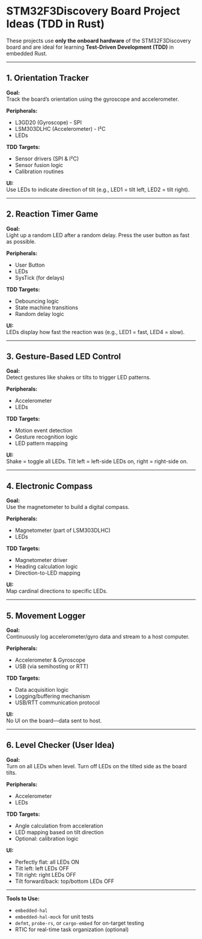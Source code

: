 # STM32F3Discovery Board Project Ideas (TDD in Rust)

These projects use **only the onboard hardware** of the STM32F3Discovery board and are ideal for learning **Test-Driven Development (TDD)** in embedded Rust.

---

## 1. Orientation Tracker

**Goal:**  
Track the board’s orientation using the gyroscope and accelerometer.

**Peripherals:**

- L3GD20 (Gyroscope) - SPI
- LSM303DLHC (Accelerometer) - I²C
- LEDs

**TDD Targets:**

- Sensor drivers (SPI & I²C)
- Sensor fusion logic
- Calibration routines

**UI:**  
Use LEDs to indicate direction of tilt (e.g., LED1 = tilt left, LED2 = tilt right).

---

## 2. Reaction Timer Game

**Goal:**  
Light up a random LED after a random delay. Press the user button as fast as possible.

**Peripherals:**

- User Button
- LEDs
- SysTick (for delays)

**TDD Targets:**

- Debouncing logic
- State machine transitions
- Random delay logic

**UI:**  
LEDs display how fast the reaction was (e.g., LED1 = fast, LED4 = slow).

---

## 3. Gesture-Based LED Control

**Goal:**  
Detect gestures like shakes or tilts to trigger LED patterns.

**Peripherals:**

- Accelerometer
- LEDs

**TDD Targets:**

- Motion event detection
- Gesture recognition logic
- LED pattern mapping

**UI:**  
Shake = toggle all LEDs. Tilt left = left-side LEDs on, right = right-side on.

---

## 4. Electronic Compass

**Goal:**  
Use the magnetometer to build a digital compass.

**Peripherals:**

- Magnetometer (part of LSM303DLHC)
- LEDs

**TDD Targets:**

- Magnetometer driver
- Heading calculation logic
- Direction-to-LED mapping

**UI:**  
Map cardinal directions to specific LEDs.

---

## 5. Movement Logger

**Goal:**  
Continuously log accelerometer/gyro data and stream to a host computer.

**Peripherals:**

- Accelerometer & Gyroscope
- USB (via semihosting or RTT)

**TDD Targets:**

- Data acquisition logic
- Logging/buffering mechanism
- USB/RTT communication protocol

**UI:**  
No UI on the board—data sent to host.

---

## 6. Level Checker (User Idea)

**Goal:**  
Turn on all LEDs when level. Turn off LEDs on the tilted side as the board tilts.

**Peripherals:**

- Accelerometer
- LEDs

**TDD Targets:**

- Angle calculation from acceleration
- LED mapping based on tilt direction
- Optional: calibration logic

**UI:**

- Perfectly flat: all LEDs ON
- Tilt left: left LEDs OFF
- Tilt right: right LEDs OFF
- Tilt forward/back: top/bottom LEDs OFF

---

**Tools to Use:**

- `embedded-hal`
- `embedded-hal-mock` for unit tests
- `defmt`, `probe-rs`, or `cargo-embed` for on-target testing
- RTIC for real-time task organization (optional)
